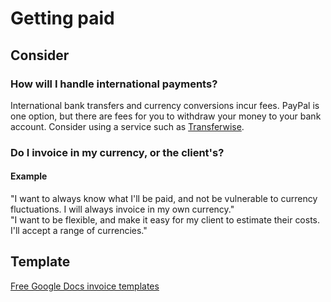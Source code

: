 # Getting paid

## Consider

### How will I handle international payments?

International bank transfers and currency conversions incur fees. PayPal is one option, but there are fees for you to withdraw your money to your bank account. Consider using a service such as [Transferwise](https://transferwise.com/).

### Do I invoice in my currency, or the client's?

#### Example
"I want to always know what I'll be paid, and not be vulnerable to currency fluctuations. I will always invoice in my own currency."  
"I want to be flexible, and make it easy for my client to estimate their costs. I'll accept a range of currencies."

## Template

[Free Google Docs invoice templates](https://www.invoicesimple.com/invoice-template/google-docs-invoice-template)

